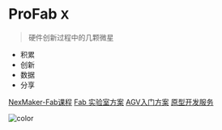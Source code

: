 
# ProFab <small>X</small>

> 硬件创新过程中的几颗微星

- 积累
- 创新
- 数据
- 分享

[NexMaker-Fab课程](https://www.nexmaker.com/)
[Fab 实验室方案](lab/lab.md)
[AGV入门方案](agv/agv.md)
[原型开发服务](prototype/prototype.md)

![color](#ffffff)
